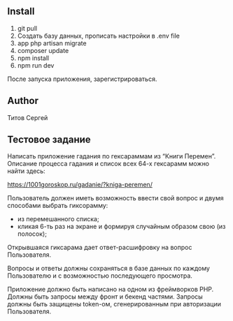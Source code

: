 ## Install

1. git pull
2. Создать базу данных, прописать настройки в .env file
6. app php artisan migrate
3. composer update
4. npm install
5. npm run dev

После запуска приложения, зарегистрироваться.

## Author

Титов Сергей

## Тестовое задание

Написать приложение гадания по гексараммам из “Книги Перемен”.
Описание процесса гадания и список всех 64-х гексарамм можно найти здесь:

https://1001goroskop.ru/gadanie/?kniga-peremen/

Пользователь должен иметь возможность ввести свой вопрос и двумя способами выбрать гиксорамму:

- из перемешанного списка;
- кликая 6-ть раз на экране и формируя случайным образом свою (из полосок);

Открывшаяся гиксарама дает ответ-расшифровку на вопрос Пользователя.

Вопросы и ответы должны сохраняться в базе данных по каждому Пользователю и с возможностью последующего просмотра.

Приложение должно быть написано на одном из фреймворков PHP.
Должны быть запросы между фронт и бекенд частями.
Запросы должны быть защищены token-ом, сгенерированным при авторизации Пользователя. 



